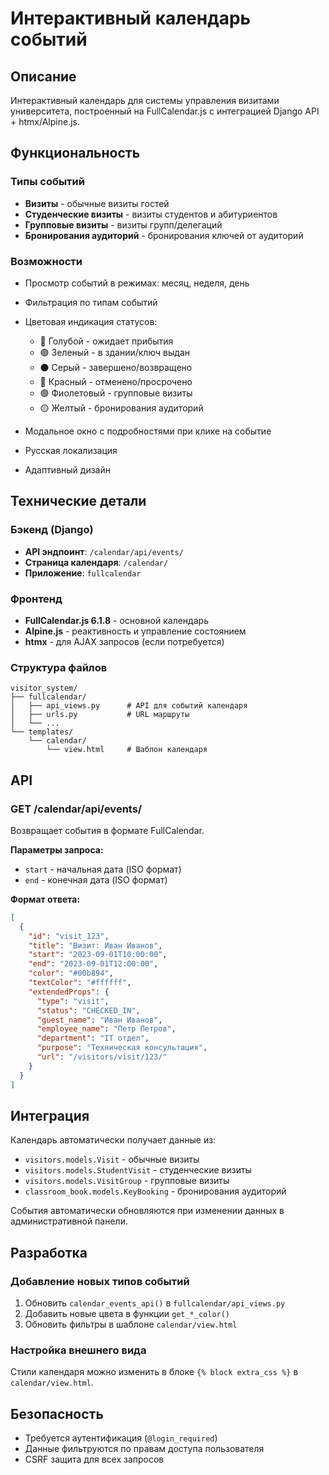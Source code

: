 # Интерактивный календарь событий

## Описание

Интерактивный календарь для системы управления визитами университета, построенный на FullCalendar.js с интеграцией Django API + htmx/Alpine.js.

## Функциональность

### Типы событий
- **Визиты** - обычные визиты гостей
- **Студенческие визиты** - визиты студентов и абитуриентов  
- **Групповые визиты** - визиты групп/делегаций
- **Бронирования аудиторий** - бронирования ключей от аудиторий

### Возможности
- Просмотр событий в режимах: месяц, неделя, день
- Фильтрация по типам событий
- Цветовая индикация статусов:
  - 🔵 Голубой - ожидает прибытия
  - 🟢 Зеленый - в здании/ключ выдан  
  - ⚫ Серый - завершено/возвращено
  - 🔴 Красный - отменено/просрочено
  - 🟣 Фиолетовый - групповые визиты
  - 🟡 Желтый - бронирования аудиторий

- Модальное окно с подробностями при клике на событие
- Русская локализация
- Адаптивный дизайн

## Технические детали

### Бэкенд (Django)
- **API эндпоинт**: `/calendar/api/events/`
- **Страница календаря**: `/calendar/`
- **Приложение**: `fullcalendar`

### Фронтенд
- **FullCalendar.js 6.1.8** - основной календарь
- **Alpine.js** - реактивность и управление состоянием
- **htmx** - для AJAX запросов (если потребуется)

### Структура файлов
```
visitor_system/
├── fullcalendar/
│   ├── api_views.py      # API для событий календаря
│   ├── urls.py           # URL маршруты
│   └── ...
└── templates/
    └── calendar/
        └── view.html     # Шаблон календаря
```

## API

### GET /calendar/api/events/

Возвращает события в формате FullCalendar.

**Параметры запроса:**
- `start` - начальная дата (ISO формат)
- `end` - конечная дата (ISO формат)

**Формат ответа:**
```json
[
  {
    "id": "visit_123",
    "title": "Визит: Иван Иванов",
    "start": "2023-09-01T10:00:00",
    "end": "2023-09-01T12:00:00", 
    "color": "#00b894",
    "textColor": "#ffffff",
    "extendedProps": {
      "type": "visit",
      "status": "CHECKED_IN",
      "guest_name": "Иван Иванов",
      "employee_name": "Петр Петров",
      "department": "IT отдел",
      "purpose": "Техническая консультация",
      "url": "/visitors/visit/123/"
    }
  }
]
```

## Интеграция

Календарь автоматически получает данные из:
- `visitors.models.Visit` - обычные визиты
- `visitors.models.StudentVisit` - студенческие визиты  
- `visitors.models.VisitGroup` - групповые визиты
- `classroom_book.models.KeyBooking` - бронирования аудиторий

События автоматически обновляются при изменении данных в административной панели.

## Разработка

### Добавление новых типов событий

1. Обновить `calendar_events_api()` в `fullcalendar/api_views.py`
2. Добавить новые цвета в функции `get_*_color()`
3. Обновить фильтры в шаблоне `calendar/view.html`

### Настройка внешнего вида

Стили календаря можно изменить в блоке `{% block extra_css %}` в `calendar/view.html`.

## Безопасность

- Требуется аутентификация (`@login_required`)
- Данные фильтруются по правам доступа пользователя
- CSRF защита для всех запросов
